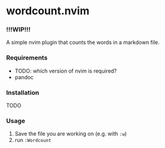 # wordcount.nvim

### !!!WIP!!!

A simple nvim plugin that counts the words in a markdown file.

### Requirements
* TODO: which version of nvim is required?
* pandoc

### Installation

TODO

### Usage

1. Save the file you are working on (e.g. with `:w`)
2. run `:Wordcount`
